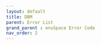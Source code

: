 ```yaml
---
layout: default
title: DBM
parent: Error List
grand_parent : enuSpace Error Code
nav_order: 2
---
```

